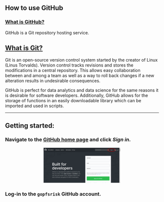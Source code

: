 ## How to use GitHub

### [What is GitHub?](https://techcrunch.com/2012/07/14/what-exactly-is-github-anyway/)

GitHub is a Git repository hosting service.

## [What is Git?](https://www.howtogeek.com/180167/htg-explains-what-is-github-and-what-do-geeks-use-it-for/)

Git is an open-source version control system started by the creator of Linux (Linus Torvalds). Version control tracks revisions and stores the modifications in a central repository. This allows easy collaboration between and among a team as well as a way to roll back changes if a new alteration results in undesirable consequences.

GitHub is perfect for data analytics and data science for the same reasons it is desirable for software developers. Additionally, GitHub allows for the storage of functions in an easily downloadable library which can be imported and used in scripts.

---

## Getting started:

### Navigate to the [GitHub home page](https://github.com/) and click *Sign in*.

<p align="center"><img src="./img/1_github_home.png" alt="GitHub Home Page" width=50% height=50% /></p>





### Log-in to the ```gopfsrisk``` GitHub account.



